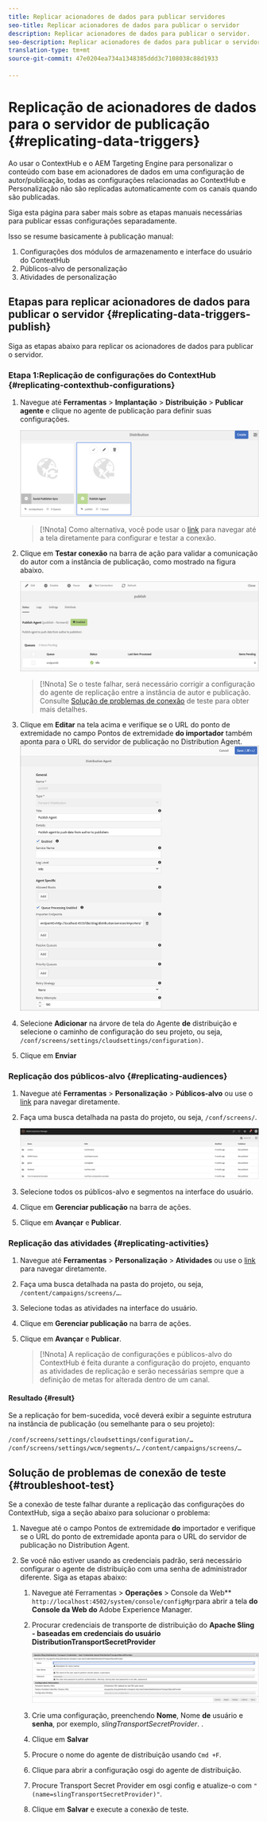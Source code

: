 ```yaml
---
title: Replicar acionadores de dados para publicar servidores
seo-title: Replicar acionadores de dados para publicar o servidor
description: Replicar acionadores de dados para publicar o servidor.
seo-description: Replicar acionadores de dados para publicar o servidor.
translation-type: tm+mt
source-git-commit: 47e0204ea734a1348385ddd3c7108038c88d1933

---
```



# Replicação de acionadores de dados para o servidor de publicação {#replicating-data-triggers}

Ao usar o ContextHub e o AEM Targeting Engine para personalizar o conteúdo com base em acionadores de dados em uma configuração de autor/publicação, todas as configurações relacionadas ao ContextHub e Personalização não são replicadas automaticamente com os canais quando são publicadas.

Siga esta página para saber mais sobre as etapas manuais necessárias para publicar essas configurações separadamente.

Isso se resume basicamente à publicação manual:

1. Configurações dos módulos de armazenamento e interface do usuário do ContextHub
1. Públicos-alvo de personalização
1. Atividades de personalização

## Etapas para replicar acionadores de dados para publicar o servidor {#replicating-data-triggers-publish}

Siga as etapas abaixo para replicar os acionadores de dados para publicar o servidor.

### Etapa 1:Replicação de configurações do ContextHub {#replicating-contexthub-configurations}

1. Navegue até **Ferramentas** > **Implantação** > **Distribuição** > **Publicar agente** e clique no agente de publicação para definir suas configurações.

   ![image1](/help/user-guide/assets/replicating-triggers/replicating-triggers1.png)

   >[!Nnota]
   >Como alternativa, você pode usar o [link](http://localhost:4502/libs/granite/distribution/content/distribution-agent.html?agentName=publish) para navegar até a tela diretamente para configurar e testar a conexão.

1. Clique em **Testar conexão** na barra de ação para validar a comunicação do autor com a instância de publicação, como mostrado na figura abaixo.

   ![image1](/help/user-guide/assets/replicating-triggers/replicating-triggers2.png)

   >[!Nnota]
   >Se o teste falhar, será necessário corrigir a configuração do agente de replicação entre a instância de autor e publicação. Consulte [Solução de problemas de conexão](/help/user-guide/replicating-data-triggers.md#troubleshoot-test) de teste para obter mais detalhes.

1. Clique em **Editar** na tela acima e verifique se o URL do ponto de extremidade no campo Pontos de extremidade **do importador** também aponta para o URL do servidor de publicação no Distribution Agent.
   ![image1](/help/user-guide/assets/replicating-triggers/replicating-triggers3.png)

1. Selecione **Adicionar** na árvore de tela do Agente **de** distribuição e selecione o caminho de configuração do seu projeto, ou seja, `/conf/screens/settings/cloudsettings/configuration)`.

1. Clique em **Enviar**

### Replicação dos públicos-alvo {#replicating-audiences}

1. Navegue até **Ferramentas** > **Personalização** > **Públicos-alvo** ou use o [link](http://localhost:4502/libs/cq/personalization/touch-ui/content/v2/audiences.html) para navegar diretamente.

1. Faça uma busca detalhada na pasta do projeto, ou seja, `/conf/screens/`.

   ![image1](/help/user-guide/assets/replicating-triggers/replicating-triggers5.png)

1. Selecione todos os públicos-alvo e segmentos na interface do usuário.

1. Clique em **Gerenciar publicação** na barra de ações.

1. Clique em **Avançar** e **Publicar**.

### Replicação das atividades {#replicating-activities}

1. Navegue até **Ferramentas** > **Personalização** > **Atividades** ou use o [link](http://localhost:4502/libs/cq/personalization/touch-ui/content/v2/activities.html) para navegar diretamente.

1. Faça uma busca detalhada na pasta do projeto, ou seja, `/content/campaigns/screens/…`.

1. Selecione todas as atividades na interface do usuário.

1. Clique em **Gerenciar publicação** na barra de ações.

1. Clique em **Avançar** e **Publicar**.

   > [!Nnota]
   >A replicação de configurações e públicos-alvo do ContextHub é feita durante a configuração do projeto, enquanto as atividades de replicação e serão necessárias sempre que a definição de metas for alterada dentro de um canal.

#### Resultado {#result}

Se a replicação for bem-sucedida, você deverá exibir a seguinte estrutura na instância de publicação (ou semelhante para o seu projeto):

`/conf/screens/settings/cloudsettings/configuration/…`
`/conf/screens/settings/wcm/segments/…`
`/content/campaigns/screens/…`

## Solução de problemas de conexão de teste {#troubleshoot-test}

Se a conexão de teste falhar durante a replicação das configurações do ContextHub, siga a seção abaixo para solucionar o problema:

1. Navegue até o campo Pontos de extremidade **do** importador e verifique se o URL do ponto de extremidade aponta para o URL do servidor de publicação no Distribution Agent.

1. Se você não estiver usando as credenciais padrão, será necessário configurar o agente de distribuição com uma senha de administrador diferente.
Siga as etapas abaixo:

   1. Navegue até Ferramentas > **Operações** > Console da Web** `http://localhost:4502/system/console/configMgr`para abrir a tela **do Console da Web do** Adobe Experience Manager.

   1. Procurar credenciais de transporte de distribuição do **Apache Sling - baseadas em credenciais do usuário DistributionTransportSecretProvider**

      ![image1](/help/user-guide/assets/replicating-triggers/replicating-triggers6.png)

   1. Crie uma configuração, preenchendo **Nome**, Nome **de** usuário e **senha**, por exemplo, *slingTransportSecretProvider*. .
   1. Clique em **Salvar**

   1. Procure o nome do agente de distribuição usando `Cmd +F`.

   1. Clique para abrir a configuração osgi do agente de distribuição.

   1. Procure Transport Secret Provider em osgi config e atualize-o com `"(name=slingTransportSecretProvider)"`.

   1. Clique em **Salvar** e execute a conexão de teste.

